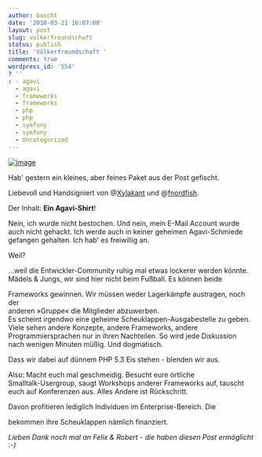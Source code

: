 ```yaml
---
author: bascht
date: '2010-03-21 16:07:00'
layout: post
slug: volkerfreundschaft
status: publish
title: 'Völkerfreundschaft '
comments: true
wordpress_id: '554'
? ''
: - agavi
  - agavi
  - frameworks
  - frameworks
  - php
  - php
  - symfony
  - symfony
  - Uncategorized
---
```


[![image](http://bascht.files.wordpress.com/2010/03/bascht.jpg?w=300)](http://bascht.files.wordpress.com/2010/03/bascht.jpg)

Hab' gestern ein kleines, aber feines Paket aus der Post gefischt.
  
Liebevoll und Handsigniert von
@[Xylakant](http://twitter.com/Xylakant) und
@[fnordfish](http://twitter.com/fnordfish).

Der Inhalt: **Ein Agavi-Shirt**!

Nein, ich wurde nicht bestochen. Und nein, mein E-Mail Account
wurde   
auch nicht gehackt. Ich werde auch in keiner geheimen
Agavi-Schmiede   
gefangen gehalten. Ich hab' es freiwillig an.

Weil?

…weil die Entwickler-Community ruhig mal etwas lockerer werden
könnte.   
Mädels & Jungs, wir sind hier nicht beim Fußball. Es können beide
  
Frameworks gewinnen. Wir müssen weder Lagerkämpfe austragen, noch
der   
anderen »Gruppe« die Mitglieder abzuwerben.   
Es scheint irgendwo eine geheime Scheuklappen-Ausgabestelle zu
geben.   
Viele sehen andere Konzepte, andere Frameworks, andere   
Programmiersprachen nur in ihren Nachteilen. So wird jede
Diskussion   
nach wenigen Minuten müßig. Und dogmatisch.

Dass wir dabei auf dünnem PHP 5.3 Eis stehen - blenden wir aus.

Also: Macht euch mal geschmeidig. Besucht eure örtliche   
Smalltalk-Usergroup, saugt Workshops anderer Frameworks auf,
tauscht   
euch auf Konferenzen aus. Alles Andere ist Rückschritt.

Davon profitieren lediglich Individuen im Enterprise-Bereich. Die
  
bekommen ihre Scheuklappen nämlich finanziert.

*Lieben Dank noch mal an Felix & Robert - die haben diesen Post ermöglicht :-)*



